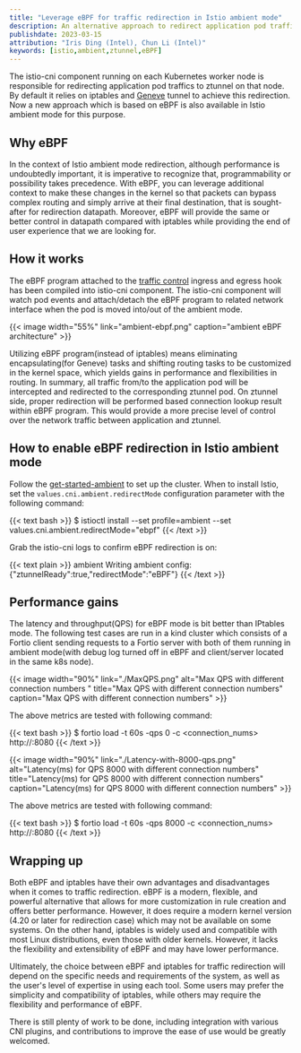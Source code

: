 ```yaml
---
title: "Leverage eBPF for traffic redirection in Istio ambient mode"
description: An alternative approach to redirect application pod traffic to ztunnel in Istio ambient mode.
publishdate: 2023-03-15
attribution: "Iris Ding (Intel), Chun Li (Intel)"
keywords: [istio,ambient,ztunnel,eBPF]
---
```


The istio-cni component running on each Kubernetes worker node is responsible for redirecting application pod traffics to ztunnel on that node. By default it relies on iptables and
[Geneve](https://www.rfc-editor.org/rfc/rfc8926.html) tunnel to achieve this redirection.  Now a new approach which is based on eBPF is also available in Istio ambient mode for this purpose.

## Why eBPF

In the context of Istio ambient mode redirection, although performance is undoubtedly important, it is imperative to recognize that, programmability or possibility takes precedence. With eBPF, you can leverage additional context to make these changes in the kernel so that packets can bypass complex routing and simply arrive at their final destination, that is sought-after for redirection datapath. Moreover, eBPF will provide the same or better control in datapath compared with iptables while providing the end of user experience that we are looking for.

## How it works

The eBPF program attached to the [traffic control](https://man7.org/linux/man-pages/man8/tc-bpf.8.html) ingress and egress hook has been compiled into istio-cni component. The istio-cni component will watch pod events and attach/detach the eBPF program to related network interface when the pod is moved into/out of the ambient mode.

{{< image width="55%"
    link="ambient-ebpf.png"
    caption="ambient eBPF architecture"
    >}}

Utilizing eBPF program(instead of iptables) means eliminating encapsulating(for Geneve) tasks and shifting routing tasks to be customized in the kernel space, which yields gains in performance and flexibilities in routing. In summary, all traffic from/to the application pod will be intercepted and redirected to the corresponding ztunnel pod. On ztunnel side, proper redirection will be performed based connection lookup result within eBPF program. This would provide a more precise level of control over the network traffic between application and ztunnel.

## How to enable eBPF redirection in Istio ambient mode

Follow the [get-started-ambient](/blog/2022/get-started-ambient/) to set up the cluster. When to install Istio,  set the `values.cni.ambient.redirectMode` configuration parameter with the following command:

{{< text bash >}}
$ istioctl install --set profile=ambient  --set values.cni.ambient.redirectMode="ebpf"
{{< /text >}}

Grab the istio-cni logs to confirm eBPF redirection is on:

{{< text plain >}}
ambient Writing ambient config: {"ztunnelReady":true,"redirectMode":"eBPF"}
{{< /text >}}

## Performance gains

The latency and throughput(QPS) for eBPF mode is bit better than IPtables mode. The following test cases are run in a kind cluster which
consists of a Fortio client sending requests to a Fortio server with both of them running in ambient mode(with debug log turned off in eBPF and client/server located in the same k8s node).

{{< image width="90%" link="./MaxQPS.png" alt="Max QPS with different connection numbers " title="Max QPS with different connection numbers" caption="Max QPS with different connection numbers" >}}

The above metrics are tested with following command:

{{< text bash >}}
$ fortio load -t 60s -qps 0 -c <connection_nums> http://<fortio-svc-name>:8080
{{< /text >}}

{{< image width="90%" link="./Latency-with-8000-qps.png" alt="Latency(ms) for QPS 8000 with different connection numbers" title="Latency(ms) for QPS 8000 with different connection numbers" caption="Latency(ms) for QPS 8000 with different connection numbers" >}}

The above metrics are tested with following command:

{{< text bash >}}
$ fortio load -t 60s -qps 8000 -c <connection_nums> http://<fortio-svc-name>:8080
{{< /text >}}

## Wrapping up

Both eBPF and iptables have their own advantages and disadvantages when it comes to traffic redirection. eBPF is a modern, flexible, and powerful alternative that allows for more customization in rule creation and offers better performance. However, it does require a modern kernel version (4.20 or later for redirection case) which may not be available on some systems. On the other hand, iptables is widely used and compatible with most Linux distributions, even those with older kernels. However, it lacks the flexibility and extensibility of eBPF and may have lower performance.

Ultimately, the choice between eBPF and iptables for traffic redirection will depend on the specific needs and requirements of the system, as well as the user's level of expertise in using each tool. Some users may prefer the simplicity and compatibility of iptables, while others may require the flexibility and performance of eBPF.

There is still plenty of work to be done, including integration with various CNI plugins, and contributions to improve the ease of use would be greatly welcomed.
